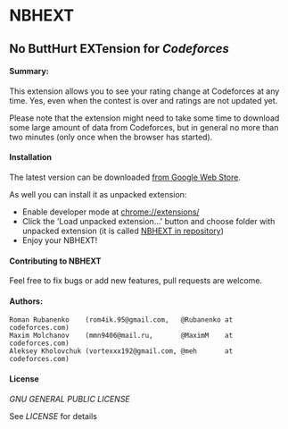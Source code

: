 # NBHEXT
No ButtHurt EXTension for *Codeforces*
-------

#### Summary:
This extension allows you to see your rating change at Codeforces at any time. Yes, even when the contest is over and ratings are not updated yet.

Please note that the extension might need to take some time to download some large amount of data from Codeforces, but in general no more than two minutes (only once when the browser has started).

#### Installation
The latest version can be downloaded [from Google Web Store](https://chrome.google.com/webstore/detail/nbhext/ogccadjmfdijakffpaaibgahfecajjfc).

As well you can install it as unpacked extension:

- Enable developer mode at [chrome://extensions/](chrome://extensions/)
- Click the 'Load unpacked extension...' button and choose folder with unpacked extension (it is called [NBHEXT in repository](https://github.com/Rubanenko/NBHEXT/tree/master/NBHEXT))
- Enjoy your NBHEXT!

#### Contributing to NBHEXT
Feel free to fix bugs or add new features, pull requests are welcome.

#### Authors:
	Roman Rubanenko    (rom4ik.95@gmail.com,   @Rubanenko at codeforces.com)
	Maxim Molchanov    (mmn9406@mail.ru,       @MaximM    at codeforces.com)
	Aleksey Kholovchuk (vortexxx192@gmail.com, @meh       at codeforces.com)

#### License
*GNU GENERAL PUBLIC LICENSE*

See *LICENSE* for details
